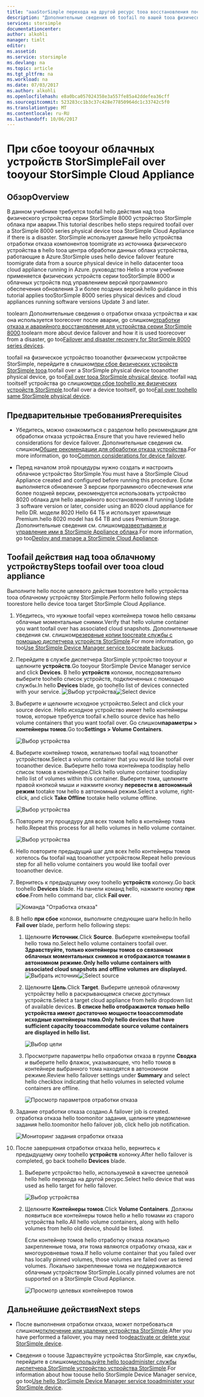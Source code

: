 ```yaml
---
title: "aaaStorSimple перехода на другой ресурс tooa восстановления после сбоев облачных устройств StorSimple | Документы Microsoft"
description: "Дополнительные сведения об toofail по вашей tooa физического устройства серии StorSimple 8000 облачных устройств."
services: storsimple
documentationcenter: 
author: alkohli
manager: timlt
editor: 
ms.assetid: 
ms.service: storsimple
ms.devlang: na
ms.topic: article
ms.tgt_pltfrm: na
ms.workload: na
ms.date: 07/03/2017
ms.author: alkohli
ms.openlocfilehash: e8a0bca057024358e3a557fe85a42ddefea36cff
ms.sourcegitcommit: 523283cc1b3c37c428e77850964dc1c33742c5f0
ms.translationtype: MT
ms.contentlocale: ru-RU
ms.lasthandoff: 10/06/2017
---
```

# <a name="fail-over-tooyour-storsimple-cloud-appliance"></a><span data-ttu-id="f8109-103">При сбое tooyour облачных устройств StorSimple</span><span class="sxs-lookup"><span data-stu-id="f8109-103">Fail over tooyour StorSimple Cloud Appliance</span></span>

## <a name="overview"></a><span data-ttu-id="f8109-104">Обзор</span><span class="sxs-lookup"><span data-stu-id="f8109-104">Overview</span></span>

<span data-ttu-id="f8109-105">В данном учебнике требуется toofail hello действия над tooa физического устройства серии StorSimple 8000 устройство StorSimple облака при аварии.</span><span class="sxs-lookup"><span data-stu-id="f8109-105">This tutorial describes hello steps required toofail over a StorSimple 8000 series physical device tooa StorSimple Cloud Appliance if there is a disaster.</span></span> <span data-ttu-id="f8109-106">StorSimple использует данные hello устройства отработки отказа компонентов toomigrate из источника физического устройства в hello tooa центра обработки данных облака устройства, работающие в Azure.</span><span class="sxs-lookup"><span data-stu-id="f8109-106">StorSimple uses hello device failover feature toomigrate data from a source physical device in hello datacenter tooa cloud appliance running in Azure.</span></span> <span data-ttu-id="f8109-107">руководство Hello в этом учебнике применяется физических устройств серии tooStorSimple 8000 и облачных устройств под управлением версий программного обеспечения обновления 3 и более поздних версий.</span><span class="sxs-lookup"><span data-stu-id="f8109-107">hello guidance in this tutorial applies tooStorSimple 8000 series physical devices and cloud appliances running software versions Update 3 and later.</span></span>

<span data-ttu-id="f8109-108">toolearn Дополнительные сведения о отработки отказа устройства и как она используется toorecover после аварии, go слишком[отработки отказа и аварийного восстановления для устройства серии StorSimple 8000](storsimple-8000-device-failover-disaster-recovery.md).</span><span class="sxs-lookup"><span data-stu-id="f8109-108">toolearn more about device failover and how it is used toorecover from a disaster, go too[Failover and disaster recovery for StorSimple 8000 series devices](storsimple-8000-device-failover-disaster-recovery.md).</span></span>

<span data-ttu-id="f8109-109">toofail на физическое устройство tooanother физическом устройстве StorSimple, перейдите в слишком[при сбое физических устройств StorSimple tooa](storsimple-8000-device-failover-physical-device.md).</span><span class="sxs-lookup"><span data-stu-id="f8109-109">toofail over a StorSimple physical device tooanother physical device, go too[Fail over tooa StorSimple physical device](storsimple-8000-device-failover-physical-device.md).</span></span> <span data-ttu-id="f8109-110">toofail над tooitself устройства go слишком[при сбое toohello же физических устройств StorSimple](storsimple-8000-device-failover-same-device.md).</span><span class="sxs-lookup"><span data-stu-id="f8109-110">toofail over a device tooitself, go too[Fail over toohello same StorSimple physical device](storsimple-8000-device-failover-same-device.md).</span></span>

## <a name="prerequisites"></a><span data-ttu-id="f8109-111">Предварительные требования</span><span class="sxs-lookup"><span data-stu-id="f8109-111">Prerequisites</span></span>

- <span data-ttu-id="f8109-112">Убедитесь, можно ознакомиться с разделом hello рекомендации для обработки отказа устройства.</span><span class="sxs-lookup"><span data-stu-id="f8109-112">Ensure that you have reviewed hello considerations for device failover.</span></span> <span data-ttu-id="f8109-113">Дополнительные сведения см. слишком[Общие рекомендации для обработки отказа устройства](storsimple-8000-device-failover-disaster-recovery.md).</span><span class="sxs-lookup"><span data-stu-id="f8109-113">For more information, go too[Common considerations for device failover](storsimple-8000-device-failover-disaster-recovery.md).</span></span>

- <span data-ttu-id="f8109-114">Перед началом этой процедуры нужно создать и настроить облачное устройство StorSimple.</span><span class="sxs-lookup"><span data-stu-id="f8109-114">You must have a StorSimple Cloud Appliance created and configured before running this procedure.</span></span> <span data-ttu-id="f8109-115">Если выполняется обновление 3 версии программного обеспечения или более поздней версии, рекомендуется использовать устройство 8020 облака для hello аварийного восстановления.</span><span class="sxs-lookup"><span data-stu-id="f8109-115">If running   Update 3 software version or later, consider using an 8020 cloud appliance for hello DR.</span></span> <span data-ttu-id="f8109-116">модели 8020 Hello 64 ТБ и использует хранилище Premium.</span><span class="sxs-lookup"><span data-stu-id="f8109-116">hello 8020 model has 64 TB and uses Premium Storage.</span></span> <span data-ttu-id="f8109-117">Дополнительные сведения см. слишком[развертывание и управление ими в StorSimple Appliance облака](storsimple-8000-cloud-appliance-u2.md).</span><span class="sxs-lookup"><span data-stu-id="f8109-117">For more information, go too[Deploy and manage a StorSimple Cloud Appliance](storsimple-8000-cloud-appliance-u2.md).</span></span>

## <a name="steps-toofail-over-tooa-cloud-appliance"></a><span data-ttu-id="f8109-118">Toofail действия над tooa облачному устройству</span><span class="sxs-lookup"><span data-stu-id="f8109-118">Steps toofail over tooa cloud appliance</span></span>

<span data-ttu-id="f8109-119">Выполните hello после целевого действия toorestore hello устройства tooa облачному устройству StorSimple.</span><span class="sxs-lookup"><span data-stu-id="f8109-119">Perform hello following steps toorestore hello device tooa target StorSimple Cloud Appliance.</span></span>

1.  <span data-ttu-id="f8109-120">Убедитесь, что нужные toofail через контейнера томов hello связаны облачные моментальные снимки.</span><span class="sxs-lookup"><span data-stu-id="f8109-120">Verify that hello volume container you want toofail over has associated cloud snapshots.</span></span> <span data-ttu-id="f8109-121">Дополнительные сведения см. слишком[резервные копии toocreate службы с помощью диспетчера устройств StorSimple](storsimple-8000-manage-backup-policies-u2.md).</span><span class="sxs-lookup"><span data-stu-id="f8109-121">For more information, go too[Use StorSimple Device Manager service toocreate backups](storsimple-8000-manage-backup-policies-u2.md).</span></span>
2. <span data-ttu-id="f8109-122">Перейдите в службе диспетчера StorSimple устройство tooyour и щелкните **устройств**.</span><span class="sxs-lookup"><span data-stu-id="f8109-122">Go tooyour StorSimple Device Manager service and click **Devices**.</span></span> <span data-ttu-id="f8109-123">В hello **устройств** колонки, последовательно выберите toohello список устройств, подключенных с помощью службы.</span><span class="sxs-lookup"><span data-stu-id="f8109-123">In hello **Devices** blade, go toohello list of devices connected with your service.</span></span>
    <span data-ttu-id="f8109-124">![Выбор устройства](./media/storsimple-8000-device-failover-disaster-recovery/failover-cloud-dev1.png)</span><span class="sxs-lookup"><span data-stu-id="f8109-124">![Select device](./media/storsimple-8000-device-failover-disaster-recovery/failover-cloud-dev1.png)</span></span>
3. <span data-ttu-id="f8109-125">Выберите и щелкните исходное устройство.</span><span class="sxs-lookup"><span data-stu-id="f8109-125">Select and click your source device.</span></span> <span data-ttu-id="f8109-126">Hello исходное устройство имеет hello контейнеры томов, которые требуется toofail к.</span><span class="sxs-lookup"><span data-stu-id="f8109-126">hello source device has hello volume containers that you want toofail over.</span></span> <span data-ttu-id="f8109-127">Go слишком**параметры > контейнеры томов**.</span><span class="sxs-lookup"><span data-stu-id="f8109-127">Go too**Settings > Volume Containers**.</span></span>

    ![Выбор устройства](./media/storsimple-8000-device-failover-disaster-recovery/failover-cloud-dev2.png)
    
4. <span data-ttu-id="f8109-129">Выберите контейнер томов, желательно toofail над tooanother устройством.</span><span class="sxs-lookup"><span data-stu-id="f8109-129">Select a volume container that you would like toofail over tooanother device.</span></span> <span data-ttu-id="f8109-130">Выберите hello тома контейнера toodisplay hello список томов в контейнере.</span><span class="sxs-lookup"><span data-stu-id="f8109-130">Click hello volume container toodisplay hello list of volumes within this container.</span></span> <span data-ttu-id="f8109-131">Выберите тома, щелкните правой кнопкой мыши и нажмите кнопку **перевести в автономный режим** tootake том hello в автономный режим.</span><span class="sxs-lookup"><span data-stu-id="f8109-131">Select a volume, right-click, and click **Take Offline** tootake hello volume offline.</span></span>

    ![Выбор устройства](./media/storsimple-8000-device-failover-disaster-recovery/failover-cloud-dev5.png)

5. <span data-ttu-id="f8109-133">Повторите эту процедуру для всех томов hello в контейнер тома hello.</span><span class="sxs-lookup"><span data-stu-id="f8109-133">Repeat this process for all hello volumes in hello volume container.</span></span>

     ![Выбор устройства](./media/storsimple-8000-device-failover-disaster-recovery/failover-cloud-dev7.png)

6. <span data-ttu-id="f8109-135">Hello повторите предыдущий шаг для всех hello контейнеры томов хотелось бы toofail над tooanother устройством.</span><span class="sxs-lookup"><span data-stu-id="f8109-135">Repeat hello previous step for all hello volume containers you would like toofail over tooanother device.</span></span>

7. <span data-ttu-id="f8109-136">Вернитесь к предыдущему окну toohello **устройств** колонку.</span><span class="sxs-lookup"><span data-stu-id="f8109-136">Go back toohello **Devices** blade.</span></span> <span data-ttu-id="f8109-137">На панели команд hello, нажмите кнопку **при сбое**.</span><span class="sxs-lookup"><span data-stu-id="f8109-137">From hello command bar, click **Fail over**.</span></span>

    ![Команда "Отработка отказа"](./media/storsimple-8000-device-failover-disaster-recovery/failover-cloud-dev8.png)
8. <span data-ttu-id="f8109-139">В hello **при сбое** колонки, выполните следующие шаги hello:</span><span class="sxs-lookup"><span data-stu-id="f8109-139">In hello **Fail over** blade, perform hello following steps:</span></span>
   
    1. <span data-ttu-id="f8109-140">Щелкните **Источник**.</span><span class="sxs-lookup"><span data-stu-id="f8109-140">Click **Source**.</span></span> <span data-ttu-id="f8109-141">Выберите контейнеры toofail hello тома по.</span><span class="sxs-lookup"><span data-stu-id="f8109-141">Select hello volume containers toofail over.</span></span> <span data-ttu-id="f8109-142">**Здравствуйте, только контейнеры томов со связанных облачных моментальных снимков и отображаются томами в автономном режиме.**</span><span class="sxs-lookup"><span data-stu-id="f8109-142">**Only hello volume containers with associated cloud snapshots and offline volumes are displayed.**</span></span>
        <span data-ttu-id="f8109-143">![Выбрать источник](./media/storsimple-8000-device-failover-disaster-recovery/failover-cloud-dev11.png)</span><span class="sxs-lookup"><span data-stu-id="f8109-143">![Select source](./media/storsimple-8000-device-failover-disaster-recovery/failover-cloud-dev11.png)</span></span>
    2. <span data-ttu-id="f8109-144">Щелкните **Цель**.</span><span class="sxs-lookup"><span data-stu-id="f8109-144">Click **Target**.</span></span> <span data-ttu-id="f8109-145">Выберите целевой облачному устройству hello в раскрывающемся списке доступных устройств.</span><span class="sxs-lookup"><span data-stu-id="f8109-145">Select a target cloud appliance from hello dropdown list of available devices.</span></span> <span data-ttu-id="f8109-146">**В списке hello отображаются только hello устройства имеют достаточно мощности tooaccommodate исходные контейнеры тома.**</span><span class="sxs-lookup"><span data-stu-id="f8109-146">**Only hello devices that have sufficient capacity tooaccommodate source volume containers are displayed in hello list.**</span></span>

        ![Выбор цели](./media/storsimple-8000-device-failover-disaster-recovery/failover-cloud-dev12.png)

    3. <span data-ttu-id="f8109-148">Просмотрите параметры hello отработки отказа в группе **Сводка** и выберите hello флажок, указывающее, что hello томов в контейнере выбранного тома находятся в автономном режиме.</span><span class="sxs-lookup"><span data-stu-id="f8109-148">Review hello failover settings under **Summary** and select hello checkbox indicating that hello volumes in selected volume containers are offline.</span></span> 

        ![Просмотр параметров отработки отказа](./media/storsimple-8000-device-failover-disaster-recovery/failover-cloud-dev13.png)

9. <span data-ttu-id="f8109-150">Задание отработки отказа создано.</span><span class="sxs-lookup"><span data-stu-id="f8109-150">A failover job is created.</span></span> <span data-ttu-id="f8109-151">отработка отказа hello toomonitor задания, щелкните уведомление задания hello.</span><span class="sxs-lookup"><span data-stu-id="f8109-151">toomonitor hello failover job, click hello job notification.</span></span>

    ![Мониторинг задания отработки отказа](./media/storsimple-8000-device-failover-disaster-recovery/failover-phy-dev13.png)

10. <span data-ttu-id="f8109-153">После завершения отработки отказа hello, вернитесь к предыдущему окну toohello **устройств** колонку.</span><span class="sxs-lookup"><span data-stu-id="f8109-153">After hello failover is completed, go back toohello **Devices** blade.</span></span>

    1. <span data-ttu-id="f8109-154">Выберите устройство hello, используемой в качестве целевой hello hello перехода на другой ресурс.</span><span class="sxs-lookup"><span data-stu-id="f8109-154">Select hello device that was used as hello target for hello failover.</span></span>

       ![Выбор устройства](./media/storsimple-8000-device-failover-disaster-recovery/failover-phy-dev14.png)

    2. <span data-ttu-id="f8109-156">Щелкните **Контейнеры томов**.</span><span class="sxs-lookup"><span data-stu-id="f8109-156">Click **Volume Containers**.</span></span> <span data-ttu-id="f8109-157">Должны появиться все контейнеры томов hello и hello томами из старого устройства hello.</span><span class="sxs-lookup"><span data-stu-id="f8109-157">All hello volume containers, along with hello volumes from hello old device, should be listed.</span></span>

       <span data-ttu-id="f8109-158">Если контейнер томов hello отработку отказа локально закрепленные тома, эти тома являются отработку отказа, как и многоуровневые тома.</span><span class="sxs-lookup"><span data-stu-id="f8109-158">If hello volume container that you failed over has locally pinned volumes, those volumes are failed over as tiered volumes.</span></span> <span data-ttu-id="f8109-159">Локально закрепленные тома не поддерживаются облачным устройством StorSimple.</span><span class="sxs-lookup"><span data-stu-id="f8109-159">Locally pinned volumes are not supported on a StorSimple Cloud Appliance.</span></span>

       ![Просмотр целевых контейнеров томов](./media/storsimple-8000-device-failover-disaster-recovery/failover-phy-dev17.png)


## <a name="next-steps"></a><span data-ttu-id="f8109-161">Дальнейшие действия</span><span class="sxs-lookup"><span data-stu-id="f8109-161">Next steps</span></span>

* <span data-ttu-id="f8109-162">После выполнения отработки отказа, может потребоваться слишком[отключение или удаление устройства StorSimple](storsimple-8000-deactivate-and-delete-device.md).</span><span class="sxs-lookup"><span data-stu-id="f8109-162">After you have performed a failover, you may need too[deactivate or delete your StorSimple device](storsimple-8000-deactivate-and-delete-device.md).</span></span>

* <span data-ttu-id="f8109-163">Сведения о toouse Здравствуйте устройства StorSimple, как службы, перейдите в слишком[используйте hello tooadminister службы диспетчера StorSimple устройство устройства StorSimple](storsimple-8000-manager-service-administration.md).</span><span class="sxs-lookup"><span data-stu-id="f8109-163">For information about how toouse hello StorSimple Device Manager service, go too[Use hello StorSimple Device Manager service tooadminister your StorSimple device](storsimple-8000-manager-service-administration.md).</span></span>

